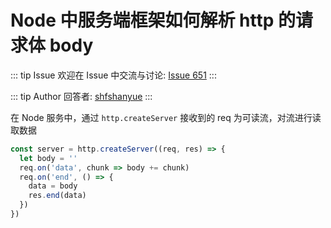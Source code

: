 # Node 中服务端框架如何解析 http 的请求体 body



::: tip Issue 
 欢迎在 Issue 中交流与讨论: [Issue 651](https://github.com/shfshanyue/Daily-Question/issues/651) 
:::

::: tip Author 
回答者: [shfshanyue](https://github.com/shfshanyue) 
:::

在 Node 服务中，通过 `http.createServer` 接收到的 req 为可读流，对流进行读取数据

``` js
const server = http.createServer((req, res) => {
  let body = ''
  req.on('data', chunk => body += chunk)
  req.on('end', () => {
    data = body
    res.end(data)
  })
})

```